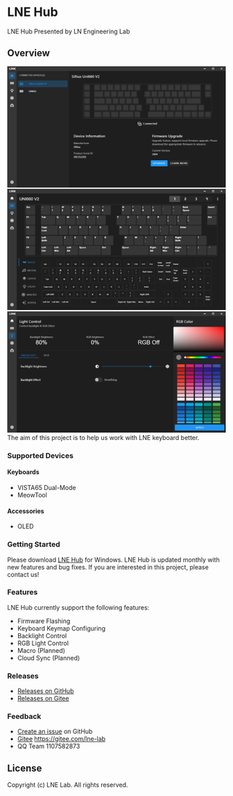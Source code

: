 # LNE Hub
LNE Hub Presented by LN Engineering Lab

## Overview

![LNE Hub](assets/images/home_en.png "LNE Hub")
![Keymap](assets/images/keymap_en.png "Keymap")
![Lighting](assets/images/lighting_en.png "Lighting")
The aim of this project is to help us work with LNE keyboard better.

### Supported Devices
#### Keyboards
* VISTA65 Dual-Mode
* MeowTool

#### Accessories
* OLED

### Getting Started

Please download [LNE Hub](https://github.com/ln-org/lne_hub/releases) for Windows. LNE Hub is updated monthly with new features and bug fixes.
If you are interested in this project, please contact us!

### Features
LNE Hub currently support the following features:
* Firmware Flashing
* Keyboard Keymap Configuring
* Backlight Control
* RGB Light Control
* Macro (Planned)
* Cloud Sync (Planned)

### Releases
* [Releases on GitHub](https://github.com/ln-org/lne_hub/releases)
* [Releases on Gitee](https://gitee.com/lne-lab/lne_hub/releases)

### Feedback
* [Create an issue](https://github.com/ln-org/lne_hub/issues) on GitHub
* [Gitee](https://gitee.com/lne-lab) https://gitee.com/lne-lab
* QQ Team 1107582873

## License
Copyright (c) LNE Lab. All rights reserved.
